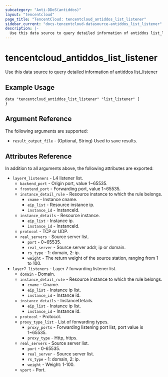```yaml
---
subcategory: "Anti-DDoS(antiddos)"
layout: "tencentcloud"
page_title: "TencentCloud: tencentcloud_antiddos_list_listener"
sidebar_current: "docs-tencentcloud-datasource-antiddos_list_listener"
description: |-
  Use this data source to query detailed information of antiddos list_listener
---
```


# tencentcloud_antiddos_list_listener

Use this data source to query detailed information of antiddos list_listener

## Example Usage

```hcl
data "tencentcloud_antiddos_list_listener" "list_listener" {
}
```

## Argument Reference

The following arguments are supported:

* `result_output_file` - (Optional, String) Used to save results.

## Attributes Reference

In addition to all arguments above, the following attributes are exported:

* `layer4_listeners` - L4 listener list.
  * `backend_port` - Origin port, value 1~65535.
  * `frontend_port` - Forwarding port, value 1~65535.
  * `instance_detail_rule` - Resource instance to which the rule belongs.
    * `cname` - Instance cname.
    * `eip_list` - Resource instance ip.
    * `instance_id` - InstanceId.
  * `instance_details` - Resource instance.
    * `eip_list` - Instance ip.
    * `instance_id` - InstanceId.
  * `protocol` - TCP or UDP.
  * `real_servers` - Source server list.
    * `port` - 0~65535.
    * `real_server` - Source server addr, ip or domain.
    * `rs_type` - 1: domain, 2: ip.
    * `weight` - The return weight of the source station, ranging from 1 to 100.
* `layer7_listeners` - Layer 7 forwarding listener list.
  * `domain` - Domain.
  * `instance_detail_rule` - Resource instance to which the rule belongs.
    * `cname` - Cname.
    * `eip_list` - Instance ip list.
    * `instance_id` - Instance id.
  * `instance_details` - InstanceDetails.
    * `eip_list` - Instance ip list.
    * `instance_id` - Instance id.
  * `protocol` - Protocol.
  * `proxy_type_list` - List of forwarding types.
    * `proxy_ports` - Forwarding listening port list, port value is 1~65535.
    * `proxy_type` - Http, https.
  * `real_servers` - Source server list.
    * `port` - 0-65535.
    * `real_server` - Source server list.
    * `rs_type` - 1: domain, 2: ip.
    * `weight` - Weight: 1-100.
  * `vport` - Port.


